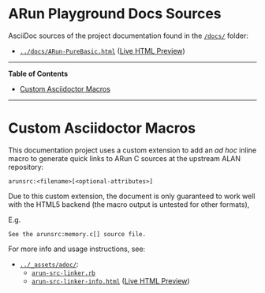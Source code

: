 # ARun Playground Docs Sources

AsciiDoc sources of the project documentation found in the [`/docs/`][docs/] folder:

- [`../docs/ARun-PureBasic.html`][ARunPB html] ([Live HTML Preview][ARunPB live])

-----

**Table of Contents**

<!-- MarkdownTOC autolink="true" bracket="round" autoanchor="false" lowercase="only_ascii" uri_encoding="true" levels="1,2,3" -->

- [Custom Asciidoctor Macros](#custom-asciidoctor-macros)

<!-- /MarkdownTOC -->

-----

# Custom Asciidoctor Macros

This documentation project uses a custom extension to add an _ad hoc_ inline macro to generate quick links to ARun C sources at the upstream ALAN repository:

    arunsrc:<filename>[<optional-attributes>]

Due to this custom extension, the document is only guaranteed to work well with the HTML5 backend (the macro output is untested for other formats),

E.g.

```asciidoc
See the arunsrc:memory.c[] source file.
```

For more info and usage instructions, see:

- [`../_assets/adoc/`][adoc/]:
    + [`arun-src-linker.rb`][arun rb]
    + [`arun-src-linker-info.html`][arun html] ([Live HTML Preview][arun live])

<!-----------------------------------------------------------------------------
                               REFERENCE LINKS
------------------------------------------------------------------------------>

<!-- project files & folders -->

[ARunPB html]: ../docs/ARun-PureBasic.html "ARun-PureBasic.html (local preview)"
[ARunPB live]: https://htmlpreview.github.io/?https://github.com/tajmone/arun-playground/blob/main/docs/ARun-PureBasic.html "ARun-PureBasic.html (Live HTML Preview)"

[docs/]: ../docs/ "Navigate to HTML docs folder"

[adoc/]: ../_assets/adoc/ "Navigate to Asciidoctor assets folder"

[arun rb]: ../_assets/adoc/arun-src-linker.rb
[arun html]: ../_assets/adoc/arun-src-linker-info.html
[arun live]: https://htmlpreview.github.io/?https://github.com/tajmone/arun-playground/blob/main/_assets/adoc/arun-src-linker-info.html "Asciidoctor ARun extension (Live HTML Preview)"

<!-- EOF -->

